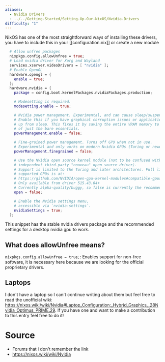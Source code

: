 ```yaml
---
aliases:
  - Nvidia Drivers
  - ../../Getting-Started/Setting-Up-Our-NixOS/Nvidia-Drivers
difficulty: "1"
---
```


NixOS has one of the most straightforward ways of installing these drivers, you have to include this in your [[configuration.nix]] or create a new module
```nix
  # Allow unfree packages
  nixpkgs.config.allowUnfree = true;
  # Load nvidia driver for Xorg and Wayland
  services.xserver.videoDrivers = [ "nvidia" ];
  # Enable OpenGL
  hardware.opengl = {
    enable = true;
  };
  hardware.nvidia = {
    package = config.boot.kernelPackages.nvidiaPackages.production;

    # Modesetting is required.
    modesetting.enable = true;

    # Nvidia power management. Experimental, and can cause sleep/suspend to fail.
    # Enable this if you have graphical corruption issues or application crashes after waking
    # up from sleep. This fixes it by saving the entire VRAM memory to /tmp/ instead 
    # of just the bare essentials.
    powerManagement.enable = false;

    # Fine-grained power management. Turns off GPU when not in use.
    # Experimental and only works on modern Nvidia GPUs (Turing or newer).
    powerManagement.finegrained = false;

    # Use the NVidia open source kernel module (not to be confused with the
    # independent third-party "nouveau" open source driver).
    # Support is limited to the Turing and later architectures. Full list of 
    # supported GPUs is at: 
    # https://github.com/NVIDIA/open-gpu-kernel-modules#compatible-gpus 
    # Only available from driver 515.43.04+
    # Currently alpha-quality/buggy, so false is currently the recommended setting.
    open = false;

    # Enable the Nvidia settings menu,
    # accessible via `nvidia-settings`.
    nvidiaSettings = true;
  };
```

This snippet has the stable nvidia drivers package and the recommended settings for a desktop nvidia gpu to work.
## What does allowUnfree means?
`nixpkgs.config.allowUnfree = true;`: Enables support for non-free software, it is necessary here because we are looking for the official proprietary drivers.
## Laptops
I don't have a laptop so I can't continue writing about them but feel free to read the unofficial wiki: https://nixos.wiki/wiki/Nvidia#Laptop_Configuration:_Hybrid_Graphics_.28Nvidia_Optimus_PRIME.29.
If you have one and want to make a contribution to this entry feel free to do it!
# Source
- Forums that i don't remember the link
- https://nixos.wiki/wiki/Nvidia